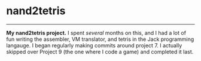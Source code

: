 # nand2tetris
***
**My nand2tetris project.** I spent *several* months on this, and I had a lot of fun writing the assembler, VM translator, and tetris in the Jack programming langauge. I began regularly making commits around project 7. I actually skipped over Project 9 (the one where I code a game) and completed it last.
